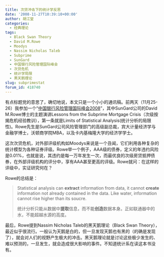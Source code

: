 ```yaml
---
title: 次贷冲击下的统计学反思
date: '2008-11-27T10:39:10+00:00'
author: 胡江堂
categories:
  - 经典理论
tags:
  - Black Swan Theory
  - David M.Rowe
  - Moodys
  - Nassim Nicholas Taleb
  - Subprime
  - SunGard
  - 中国银行风险管理国际峰会
  - 次贷危机
  - 统计学局限
  - 黑天鹅理论
slug: subprimestat
forum_id: 418740
---
```


有点标题党的意思了，确切地说，本文只是一个小小的通讯稿。前两天（11月25-26）我参加一个“[中国银行风险管理国际峰会2008](http://www.bankingrisksummit.com/indexcn.html)”，其中SunGard公司的David M.Rowe博士的主题演讲Lessons from the Subprime Mortgage Crisis（次级按揭危机经验教训），第一条就是Limits of Statistical Analysis(统计分析的局限性)。Rowe先生是SunGard公司风险管理部门的高级副总裁，宾大计量经济学与金融学博士，沃顿商学院MBA，以及卡内基梅隆大学的经济学学士。

这次次贷危机，对外部评级机构如Moodys来说是一个丑闻，它们利用各种复杂的统计模型为各种证券评级。Rowe举一个例子，AAA级的债券，定义的年违约风险是0.01%，也就是说，其违约是每一万年发生一次，而最优良的次级房贷抵押债券，在外部评级机构的评分中，享有AAA甚至更高的评级。Rowe就问：在这样的评级中，实证研究何在？

Rowe的总结是：

> Statistical analysis can **extract** information from data, it cannot **create** information not already contained in the data. Like water, information cannot rise higher than its soucre.
>
> 统计分析只能从数据中**提取**信息，而不能**创造**数据本身。正如联通器中的水，不能超越水源的高度。

最后，Rowe提到Nassim Nicholas Taleb的黑天鹅理论（Black Swan Theory），最近似乎很流行。一般认为天鹅是白的，但一旦发现天鹅也有黑的（的确是发现了），就会对人们的视野产生极大的冲击。黑天鹅理论就是讨论这些极少发生的、难以预测的，一旦发生，就会造成很大影响的事件。不知道统计系在读这本书没有。
